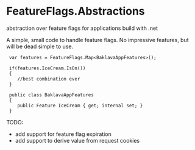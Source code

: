 FeatureFlags.Abstractions
=========================

abstraction over feature flags for applications build with .net

A simple, small code to handle feature flags. No impressive features, but will be dead simple to use.

````
 var features = FeatureFlags.Map<BaklavaAppFeatures>();
 
 if(features.IceCream.IsOn())
 {
    //best combination ever
 }
 
 public class BaklavaAppFeatures
 {
    public Feature IceCream { get; internal set; }
 }
````

TODO:

* add support for feature flag expiration
* add support to derive value from request cookies
